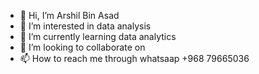 - 👋 Hi, I’m Arshil Bin Asad 
- 👀 I’m interested in data analysis 
- 🌱 I’m currently learning data analytics 
- 💞️ I’m looking to collaborate on 
- 📫 How to reach me through whatsaap +968 79665036

<!---
Arshil24/Arshil24 is a ✨ special ✨ repository because its `README.md` (this file) appears on your GitHub profile.
You can click the Preview link to take a look at your changes.
--->
